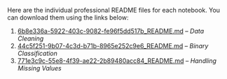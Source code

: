 Here are the individual professional README files for each notebook. You can download them using the links below:

1. [6b8e336a-5922-403c-9082-fe96f5dd517b\_README.md](sandbox:/mnt/data/6b8e336a-5922-403c-9082-fe96f5dd517b_README.md) – *Data Cleaning*
2. [44c5f251-9b07-4c3d-b71b-8965e252c9e6\_README.md](sandbox:/mnt/data/44c5f251-9b07-4c3d-b71b-8965e252c9e6_README.md) – *Binary Classification*
3. [771e3c9c-55e8-4f39-ae22-2b89480acc84\_README.md](sandbox:/mnt/data/771e3c9c-55e8-4f39-ae22-2b89480acc84_README.md) – *Handling Missing Values*
